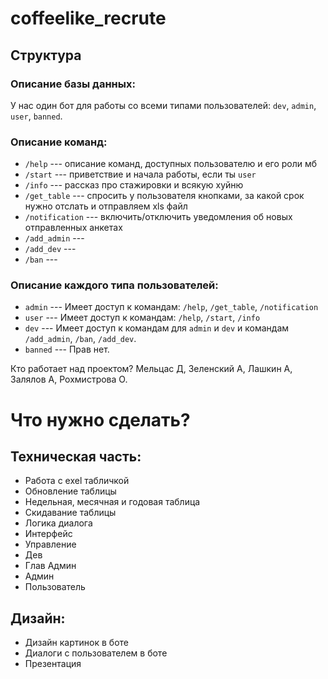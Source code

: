 # **coffeelike_recrute**


## Структура
### Описание базы данных:


У нас один бот для работы со всеми типами пользователей: `dev`, `admin`, `user`, `banned`.

### Описание команд:
- `/help` --- описание команд, доступных пользователю и его роли мб
- `/start` --- приветствие и начала работы, если ты `user`
- `/info` --- рассказ про стажировки и всякую хуйню
- `/get_table` --- спросить у пользователя кнопками, за какой срок нужно отслать и отправляем xls файл
- `/notification` --- включить/отключить уведомления об новых отправленных анкетах
- `/add_admin` ---
- `/add_dev` ---
- `/ban` ---

### Описание каждого типа пользователей: 
* `admin` --- Имеет доступ к командам: `/help`, `/get_table`, `/notification`
* `user` --- Имеет доступ к командам: `/help`, `/start`, `/info`  
* `dev` --- Имеет доступ к командам для `admin` и `dev` и командам `/add_admin`, `/ban`, `/add_dev`.
* `banned` --- Прав нет.

Кто работает над проектом? Мельцас Д, Зеленский А, Лашкин А, Залялов А, Рохмистрова О.



# Что нужно сделать? 


## Техническая часть:

* Работа с exel табличкой
* Обновление таблицы
* Недельная, месячная и годовая таблица 
* Скидавание таблицы 
* Логика диалога
* Интерфейс
* Управление 
* Дев 
* Глав Админ 
* Админ 
* Пользователь 


## Дизайн:

* Дизайн картинок в боте
* Диалоги с пользователем в боте
* Презентация
